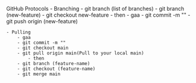 GitHub Protocols 
    - Branching
        - git branch (list of branches)
        - git branch (new-feature)
        - git checkout new-feature 
            - then 
        - gaa
        - git commit -m ""
        - git push origin (new-feature)

    - Pulling 
        - gaa 
        - git commit -m ""
        - git checkout main
        - git pull origin main(Pull to your local main)
            - then 
        - git branch (feature-name)
        - git checkout (feature-name)
        - git merge main 